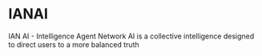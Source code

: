 # IANAI
IAN AI - Intelligence Agent Network AI is a collective intelligence designed to direct users to a more balanced truth
